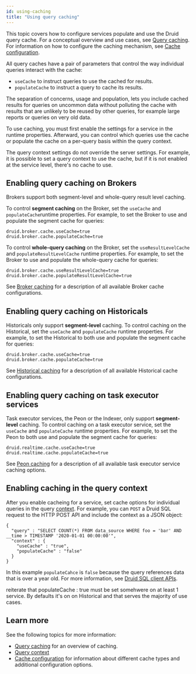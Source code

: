 ```yaml
---
id: using-caching
title: "Using query caching"
---
```


<!--
  ~ Licensed to the Apache Software Foundation (ASF) under one
  ~ or more contributor license agreements.  See the NOTICE file
  ~ distributed with this work for additional information
  ~ regarding copyright ownership.  The ASF licenses this file
  ~ to you under the Apache License, Version 2.0 (the
  ~ "License"); you may not use this file except in compliance
  ~ with the License.  You may obtain a copy of the License at
  ~
  ~   http://www.apache.org/licenses/LICENSE-2.0
  ~
  ~ Unless required by applicable law or agreed to in writing,
  ~ software distributed under the License is distributed on an
  ~ "AS IS" BASIS, WITHOUT WARRANTIES OR CONDITIONS OF ANY
  ~ KIND, either express or implied.  See the License for the
  ~ specific language governing permissions and limitations
  ~ under the License.
  -->


This topic covers how to configure services populate and use the Druid query cache. For a conceptual overview and use cases, see [Query caching](./caching.md). For information on how to configure the caching mechanism, see [Cache configuration](../configuration/index.md#cache-configuration).

All query caches have a pair of parameters that control the way individual queries interact with the cache:

- `useCache` to instruct queries to use the cached for results.
- `populateCache` to instruct a query to cache its results.

The separation of concerns, usage and population, lets you include cached results for queries on uncommon data without polluting the cache with results that are unlikely to be reused by other queries, for example large reports or queries on very old data.

To use caching, you must first enable the settings for a service in the runtime properties. Afterward, you can control which queries use the cache or populate the cache on a per-query basis within the query context.

The query context settings do not override the server settings. For example, it is possible to set a query context to use the cache, but if it is not enabled at the service level, there's no cache to use.

## Enabling query caching on Brokers
Brokers support both segment-level and whole-query result level caching.

To control **segment caching** on the Broker, set the `useCache` and `populateCache`runtime properties. For example, to set the Broker to use and populate the segment cache for queries:
```
druid.broker.cache.useCache=true
druid.broker.cache.populateCache=true
```
To control **whole-query caching** on the Broker, set the `useResultLevelCache` and `populateResultLevelCache` runtime properties. For example, to set the Broker to use and populate the whole-query cache for queries:
```
druid.broker.cache.useResultLevelCache=true
druid.broker.cache.populateResultLevelCache=true
```
See [Broker caching](../configuration/index.md#broker-caching) for a description of all available Broker cache configurations.
 
## Enabling query caching on Historicals
Historicals only support **segment-level** caching. To control caching on the Historical, set the `useCache` and `populateCache` runtime properties. For example, to set the Historical to both use and populate the segment cache for queries:
 ```
 druid.broker.cache.useCache=true
 druid.broker.cache.populateCache=true
 ```
See [Historical caching](../configuration/index.md#historical-caching) for a description of all available Historical cache configurations.
 
## Enabling query caching on task executor services
Task executor services, the Peon or the Indexer, only support **segment-level** caching. To control caching on a task executor service, set the `useCache` and `populateCache` runtime properties. For example, to set the Peon to both use and populate the segment cache for queries:

```
druid.realtime.cache.useCache=true
druid.realtime.cache.populateCache=true
```

See [Peon caching](configuration/index.md#peon-caching) for a description of all available task executor service caching options.

## Enabling caching in the query context
After you enable cacheing for a service, set cache options for individual queries in the query [context](./query-context.md). For example, you can `POST` a Druid SQL request to the HTTP POST API and include the context as a JSON object:

```
{
  "query" : "SELECT COUNT(*) FROM data_source WHERE foo = 'bar' AND __time > TIMESTAMP '2020-01-01 00:00:00'",
  "context" : {
    "useCache" : "true",
    "populateCache" : "false"
  }
}
```
In this example `populateCahce` is `false` because the query references data that is over a year old. For more information, see [Druid SQL client APIs](./sql.html#client-apis).

reiterate that populateCache : true must be set somehwere on at least 1 service. By defaults it's on on Historical and that serves the majority of use cases. 

## Learn more
See the following topics for more information:
- [Query caching](./caching.md) for an overview of caching.
- [Query context](./query-context.md)
- [Cache configuration](../configuration/index.md#cache-configuration) for information about different cache types and additional configuration options.
